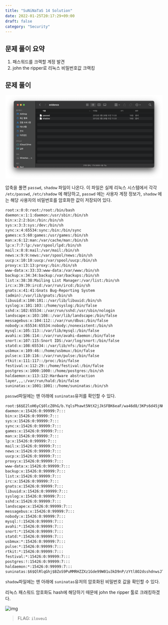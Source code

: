 ```yaml
---
title: "SuNiNaTaS 14 Solution"
date: 2022-01-25T20:17:29+09:00
draft: false
category: "Security"
---
```


## 문제 풀이 요약

1. 패스워드를 크랙할 계정 발견
2. john the ripper로 리눅스 비밀번호값 크랙킹

## 문제 풀이

![img](img/suninatas-14/1.png)

압축을 풀면 `passwd`, `shadow` 파일이 나온다. 이 파일은 실제 리눅스 시스템에서 각각 `/etc/passwd`, `/etc/shadow` 에 해당하고, `passwd` 에는 사용자 계정 정보가, `shadow` 에는 해당 사용자의 비밀번호를 암호화한 값이 저장되어 있다.  

```
root:x:0:0:root:/root:/bin/bash
daemon:x:1:1:daemon:/usr/sbin:/bin/sh
bin:x:2:2:bin:/bin:/bin/sh
sys:x:3:3:sys:/dev:/bin/sh
sync:x:4:65534:sync:/bin:/bin/sync
games:x:5:60:games:/usr/games:/bin/sh
man:x:6:12:man:/var/cache/man:/bin/sh
lp:x:7:7:lp:/var/spool/lpd:/bin/sh
mail:x:8:8:mail:/var/mail:/bin/sh
news:x:9:9:news:/var/spool/news:/bin/sh
uucp:x:10:10:uucp:/var/spool/uucp:/bin/sh
proxy:x:13:13:proxy:/bin:/bin/sh
www-data:x:33:33:www-data:/var/www:/bin/sh
backup:x:34:34:backup:/var/backups:/bin/sh
list:x:38:38:Mailing List Manager:/var/list:/bin/sh
irc:x:39:39:ircd:/var/run/ircd:/bin/sh
gnats:x:41:41:Gnats Bug-Reporting System (admin):/var/lib/gnats:/bin/sh
libuuid:x:100:101::/var/lib/libuuid:/bin/sh
syslog:x:101:103::/home/syslog:/bin/false
sshd:x:102:65534::/var/run/sshd:/usr/sbin/nologin
landscape:x:103:108::/var/lib/landscape:/bin/false
messagebus:x:104:112::/var/run/dbus:/bin/false
nobody:x:65534:65534:nobody:/nonexistent:/bin/sh
mysql:x:105:113::/var/lib/mysql:/bin/false
avahi:x:106:114::/var/run/avahi-daemon:/bin/false
snort:x:107:115:Snort IDS:/var/log/snort:/bin/false
statd:x:108:65534::/var/lib/nfs:/bin/false
usbmux:x:109:46::/home/usbmux:/bin/false
pulse:x:110:116::/var/run/pulse:/bin/false
rtkit:x:111:117::/proc:/bin/false
festival:x:112:29::/home/festival:/bin/false
postgres:x:1000:1000::/home/postgres:/bin/sh
haldaemon:x:113:122:Hardware abstraction layer,,,:/var/run/hald:/bin/false
suninatas:x:1001:1001::/home/suninatas:/bin/sh
```

`passwd`파일에는 맨 아래에 `suninatas`유저를 확인할 수 있다.

```
root:$6$E2loH6yC$0lcZ0hG/b.YqlsPhawt5NtX2jJkSFBK6eaF/wa46d8/3KPs6d45jNHgNoJOl7X1RsOrYsZ.J/BBexJ93ECVfW.:15426:0:99999:7:::
daemon:x:15426:0:99999:7:::
bin:x:15426:0:99999:7:::
sys:x:15426:0:99999:7:::
sync:x:15426:0:99999:7:::
games:x:15426:0:99999:7:::
man:x:15426:0:99999:7:::
lp:x:15426:0:99999:7:::
mail:x:15426:0:99999:7:::
news:x:15426:0:99999:7:::
uucp:x:15426:0:99999:7:::
proxy:x:15426:0:99999:7:::
www-data:x:15426:0:99999:7:::
backup:x:15426:0:99999:7:::
list:x:15426:0:99999:7:::
irc:x:15426:0:99999:7:::
gnats:x:15426:0:99999:7:::
libuuid:x:15426:0:99999:7:::
syslog:x:15426:0:99999:7:::
sshd:x:15426:0:99999:7:::
landscape:x:15426:0:99999:7:::
messagebus:x:15426:0:99999:7:::
nobody:x:15426:0:99999:7:::
mysql:!:15426:0:99999:7:::
avahi:*:15426:0:99999:7:::
snort:*:15426:0:99999:7:::
statd:*:15426:0:99999:7:::
usbmux:*:15426:0:99999:7:::
pulse:*:15426:0:99999:7:::
rtkit:*:15426:0:99999:7:::
festival:*:15426:0:99999:7:::
postgres:!:15426:0:99999:7:::
haldaemon:*:15426:0:99999:7:::
suninatas:$6$QlRlqGhj$BZoS9PuMMRHZZXz1Gde99W01u3kD9nP/zYtl8O2dsshdnwsJT/1lZXsLar8asQZpqTAioiey4rKVpsLm/bqrX/:15427:0:99999:7:::
```

`shadow`파일에는 맨 아래에 `suninatas`유저의 암호화된 비밀번호 값을 확인할 수 있다.

리눅스 패스워드 암호화도 hash에 해당하기 때문에 john the ripper 툴로 크래킹하겠다.

![img](/suninatas-14/2.png)

> FLAG: `iloveu1`
